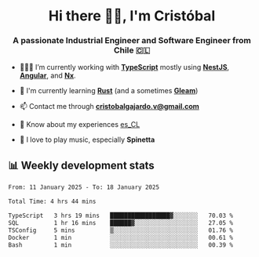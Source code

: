 <h1 align="center">Hi there ✌🏻, I'm Cristóbal</h1>
<h3 align="center">A passionate Industrial Engineer and Software Engineer from Chile 🇨🇱</h3>

- 🧑🏻‍💻 I’m currently working with **[TypeScript](https://www.typescriptlang.org)** mostly using **[NestJS](https://nestjs.com)**, **[Angular](https://angular.io)**, and **[Nx](https://nx.dev)**.

- 🌱 I'm currently learning **[Rust](https://www.rust-lang.org)** (and a sometimes **[Gleam](https://gleam.run/)**)

- 📫 Contact me through **cristobalgajardo.v@gmail.com**

- 📄 Know about my experiences [es_CL](https://bit.ly/cv-cristobal-gajardo)

- 🎸 I love to play music, especially **Spinetta**

## 📊 Weekly development stats

<!--START_SECTION:waka-->

```txt
From: 11 January 2025 - To: 18 January 2025

Total Time: 4 hrs 44 mins

TypeScript   3 hrs 19 mins   █████████████████▓░░░░░░░   70.03 %
SQL          1 hr 16 mins    ██████▓░░░░░░░░░░░░░░░░░░   27.05 %
TSConfig     5 mins          ▒░░░░░░░░░░░░░░░░░░░░░░░░   01.76 %
Docker       1 min           ░░░░░░░░░░░░░░░░░░░░░░░░░   00.61 %
Bash         1 min           ░░░░░░░░░░░░░░░░░░░░░░░░░   00.39 %
```

<!--END_SECTION:waka-->
